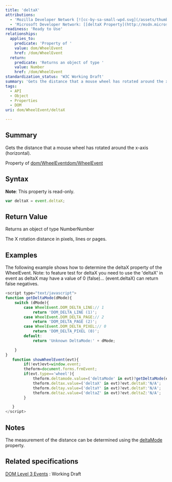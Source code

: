 ```yaml
---
title: 'deltaX'
attributions:
  - 'Mozilla Developer Network [![cc-by-sa-small-wpd.svg](/assets/thumb/8/8c/cc-by-sa-small-wpd.svg/120px-cc-by-sa-small-wpd.svg.png)](http://creativecommons.org/licenses/by-sa/3.0/us/): [[WheelEvent](https://developer.mozilla.org/en-US/docs/Web/API/WheelEvent) Article]'
  - 'Microsoft Developer Network: [[deltaX Property](http://msdn.microsoft.com/en-us/library/ie/ff974799(v=vs.85).aspx) Article]'
readiness: 'Ready to Use'
relationships:
  applies_to:
    predicate: 'Property of '
    value: dom/WheelEvent
    href: /dom/WheelEvent
  return:
    predicate: 'Returns an object of type '
    value: Number
    href: /dom/WheelEvent
standardization_status: 'W3C Working Draft'
summary: 'Gets the distance that a mouse wheel has rotated around the x-axis (horizontal).'
tags:
  - API
  - Object
  - Properties
  - DOM
uri: dom/WheelEvent/deltaX

---
```

## Summary

Gets the distance that a mouse wheel has rotated around the x-axis (horizontal).

Property of [dom/WheelEvent](/dom/WheelEvent)[dom/WheelEvent](/dom/WheelEvent)

## Syntax

**Note**: This property is read-only.

``` js
var deltaX = event.deltaX;
```

## Return Value

Returns an object of type NumberNumber

The X rotation distance in pixels, lines or pages.

## Examples

The following example shows how to determine the deltaX property of the WheelEvent. Note: to feature test for deltaX you need to use the 'deltaX' in event as deltaX may have a value of 0 (false)... (event.deltaX) can return false negatives.

``` js
<script type="text/javascript">
function getDeltaMode(dMode){
    switch (dMode){
        case WheelEvent.DOM_DELTA_LINE:// 1
            return 'DOM_DELTA_LINE (1)';
        case WheelEvent.DOM_DELTA_PAGE:// 2
            return 'DOM_DELTA_PAGE (2)';
        case WheelEvent.DOM_DELTA_PIXEL:// 0
            return 'DOM_DELTA_PIXEL (0)';
        default:
            return 'Unknown DeltaMode:' + dMode;

    }
}
   function showWheelEvent(evt){
        if(!evt)evt=window.event;
        theform=document.forms.frmEvent;
        if(evt.type=='wheel'){
            theform.deltamode.value=('deltaMode' in evt)?getDeltaMode(evt.deltaMode):'N/A';
            theform.deltax.value=('deltaX' in evt)?evt.deltaX:'N/A';
            theform.deltay.value=('deltaY' in evt)?evt.deltaY:'N/A';
            theform.deltaz.value=('deltaZ' in evt)?evt.deltaZ:'N/A';
        }

   }
</script>
```

## Notes

The measurement of the distance can be determined using the [deltaMode](/dom/WheelEvent/deltaMode) property.

## Related specifications

[DOM Level 3 Events](http://www.w3.org/TR/DOM-Level-3-Events/)
:   Working Draft
